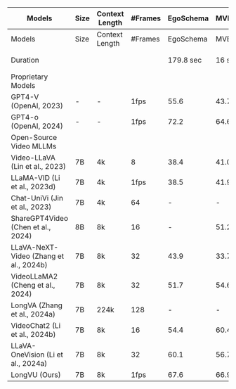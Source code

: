 | Models | Size | Context Length | #Frames | EgoSchema | MVBench | MLVU | VideoMME | VideoMME |
| --- | --- | --- | --- | --- | --- | --- | --- | --- |
| Models | Size | Context Length | #Frames | EgoSchema | MVBench | MLVU | Overall | Long |
| Duration |  |  |  | 179.8 sec | 16 sec | 3~120 min | 1〜60 min | 30〜60 min |
| Proprietary Models |  |  |  |  |  |  |  |  |
| GPT4-V (OpenAI, 2023) | - | - | 1fps | 55.6 | 43.7 | - | 60.7 | 56.9 |
| GPT4-o (OpenAI, 2024) | - | - | 1fps | 72.2 | 64.6 | 66.2 | 77.2 | 72.1 |
| Open-Source Video MLLMs |  |  |  |  |  |  |  |  |
| Video-LLaVA (Lin et al., 2023) | 7B | 4k | 8 | 38.4 | 41.0 | 47.3 | 40.4 | 38.1 |
| LLaMA-VID (Li et al., 2023d) | 7B | 4k | 1fps | 38.5 | 41.9 | 33.2 | - | - |
| Chat-UniVi (Jin et al., 2023) | 7B | 4k | 64 | - | - | - | 45.9 | 41.8 |
| ShareGPT4Video (Chen et al., 2024) | 8B | 8k | 16 | - | 51.2 | 46.4 | 43.6 | 37.9 |
| LLaVA-NeXT-Video (Zhang et al., 2024b) | 7B | 8k | 32 | 43.9 | 33.7 | - | 46.5 | - |
| VideoLLaMA2 (Cheng et al., 2024) | 7B | 8k | 32 | 51.7 | 54.6 | 48.5 | 46.6 | 43.8 |
| LongVA (Zhang et al., 2024a) | 7B | 224k | 128 | - | - | 56.3 | 54.3 | 47.6 |
| VideoChat2 (Li et al., 2024b) | 7B | 8k | 16 | 54.4 | 60.4 | 47.9 | 54.6 | 39.2 |
| LLaVA-OneVision (Li et al., 2024a) | 7B | 8k | 32 | 60.1 | 56.7 | 64.7 | 58.2 | 46.7 |
| LongVU (Ours) | 7B | 8k | 1fps | 67.6 | 66.9 | 65.4 | 60.6 | 59.5 |
